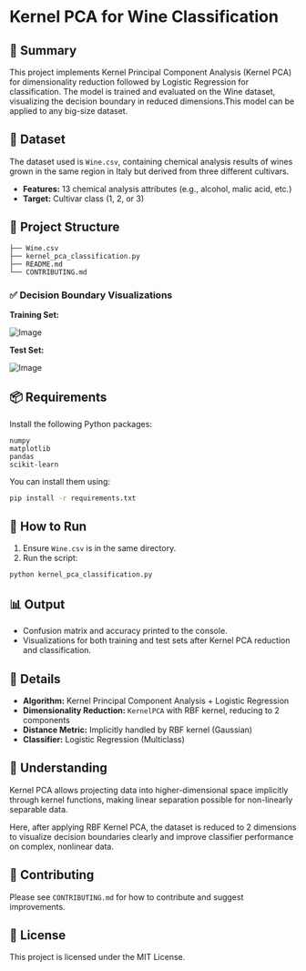 # Kernel PCA for Wine Classification

## 📝 Summary

This project implements Kernel Principal Component Analysis (Kernel PCA) for dimensionality reduction followed by Logistic Regression for classification. The model is trained and evaluated on the Wine dataset, visualizing the decision boundary in reduced dimensions.This model can be applied to any big-size dataset.

## 📂 Dataset

The dataset used is `Wine.csv`, containing chemical analysis results of wines grown in the same region in Italy but derived from three different cultivars.

- **Features:** 13 chemical analysis attributes (e.g., alcohol, malic acid, etc.)
- **Target:** Cultivar class (1, 2, or 3)

## 📁 Project Structure

```
├── Wine.csv
├── kernel_pca_classification.py
├── README.md
└── CONTRIBUTING.md
```

### ✅ Decision Boundary Visualizations

**Training Set:**

![Image](https://github.com/user-attachments/assets/b7ee2b47-8667-43a5-ab37-9b103b723a9e)

**Test Set:**

![Image](https://github.com/user-attachments/assets/aa261653-b459-47e1-9933-2111a6599557)


## 📦 Requirements

Install the following Python packages:

```
numpy
matplotlib
pandas
scikit-learn
```

You can install them using:

```bash
pip install -r requirements.txt
```

## 🚀 How to Run

1. Ensure `Wine.csv` is in the same directory.
2. Run the script:

```bash
python kernel_pca_classification.py
```

## 📊 Output

- Confusion matrix and accuracy printed to the console.
- Visualizations for both training and test sets after Kernel PCA reduction and classification.

## 📌 Details

- **Algorithm:** Kernel Principal Component Analysis + Logistic Regression
- **Dimensionality Reduction:** `KernelPCA` with RBF kernel, reducing to 2 components
- **Distance Metric:** Implicitly handled by RBF kernel (Gaussian)
- **Classifier:** Logistic Regression (Multiclass)

## 🧠 Understanding

Kernel PCA allows projecting data into higher-dimensional space implicitly through kernel functions, making linear separation possible for non-linearly separable data.

Here, after applying RBF Kernel PCA, the dataset is reduced to 2 dimensions to visualize decision boundaries clearly and improve classifier performance on complex, nonlinear data.

## 🤝 Contributing

Please see `CONTRIBUTING.md` for how to contribute and suggest improvements.

## 📄 License

This project is licensed under the MIT License.